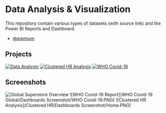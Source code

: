 # Data Analysis & Visualization
This repository contain various types of datasets (with source link) and the Power BI Reports and Dashboard.
- [@awmium](https://www.github.com/awmium)


## Projects

[![Data Analysis](https://img.shields.io/badge/Project-Global_Superstore_Sales-blueviolet.svg)](https://github.com/awmium/Data-Analysis/tree/main/Global%20Superstore%20Sales)
[![Clustered HR Analysis](https://img.shields.io/badge/Project-Clustered_HR_Analysis-yellow.svg)](https://github.com/awmium/Data-Analysis/tree/main/Clustered%20HR)
[![WHO Covid-19](https://img.shields.io/badge/Projects-WHO_Covid19_Report-blue.svg)](https://github.com/awmium/Data-Analysis/tree/main/WHO%20Covid-19%20Global)


## Screenshots

![Global Superstore Overview](https://github.com/awmium/Data-Analysis/blob/e376a1c9fc7822a7f4c4def0dbfac0e0fea0e74f/Global%20Superstore%20Sales/Demo/Overview.PNG)
![WHO Covid-19 Report](WHO Covid-19 Global/Dashboards Screenshot/WHO Covid-19.PNG)
![Clustered HR Analysis](Clustered HR/Dashboards Screenshot/Home.PNG)

